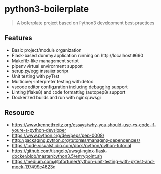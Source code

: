 # python3-boilerplate
> A boilerplate project based on Python3 development best-practices

## Features

- Basic project/module organization
- Flask-based dummy application running on http://localhost:9690
- Makefile-like management script
- pipenv virtual environment support
- setup.py/egg installer script
- Unit testing with pyTest
- Multicore/-interpreter testing with detox
- vscode editor configuration including debugging support
- Linting (flake8) and code formatting (autopep8) support
- Dockerized builds and run with nginx/uwsgi

## Resource

- https://www.kennethreitz.org/essays/why-you-should-use-vs-code-if-youre-a-python-developer
- https://www.python.org/dev/peps/pep-0008/
- http://packaging.python.org/tutorials/managing-dependencies/
- https://code.visualstudio.com/docs/python/python-tutorial
- https://github.com/tiangolo/uwsgi-nginx-flask-docker/blob/master/python3.5/entrypoint.sh
- https://medium.com/@bfortuner/python-unit-testing-with-pytest-and-mock-197499c4623c
